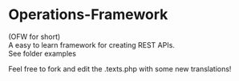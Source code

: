 # Operations-Framework

(OFW for short)
<br> A easy to learn framework for creating REST APIs.
<br> See folder examples

Feel free to fork and edit the .texts.php with some new translations!
